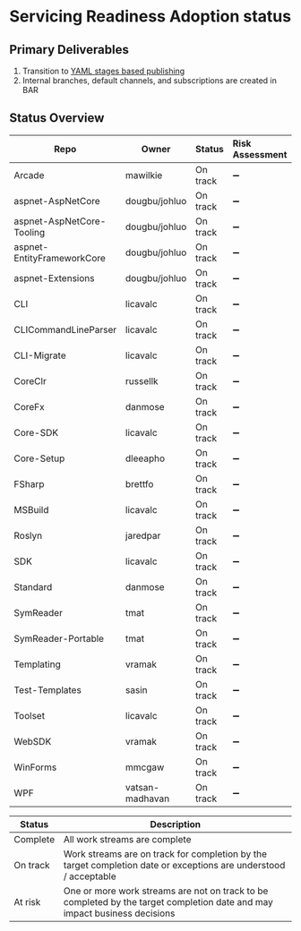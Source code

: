 # Servicing Readiness Adoption status

## Primary Deliverables

1. Transition to [YAML stages based publishing](./CorePackages/YamlStagesPublishing.md)
2. Internal branches, default channels, and subscriptions are created in BAR

## Status Overview

| Repo                       | Owner            | Status   | Risk Assessment                                                                       | Plan | Notes |
| ---------------------------| ---------------- | -------- |:--------------------------------------------------------------------------------------| ----- |----- |
| Arcade                     | mawilkie         | On track | ➖ | | |
| aspnet-AspNetCore          | dougbu/johluo    | On track | ➖ | | |
| aspnet-AspNetCore-Tooling  | dougbu/johluo    | On track | ➖ | | |
| aspnet-EntityFrameworkCore | dougbu/johluo    | On track | ➖ | | |
| aspnet-Extensions          | dougbu/johluo    | On track | ➖ | | |
| CLI                        | licavalc         | On track | ➖ | | |
| CLICommandLineParser       | licavalc         | On track | ➖ | | |
| CLI-Migrate                | licavalc         | On track | ➖ | | |
| CoreClr                    | russellk         | On track | ➖ | | |
| CoreFx                     | danmose          | On track | ➖ | | |
| Core-SDK                   | licavalc         | On track | ➖ | | |
| Core-Setup                 | dleeapho         | On track | ➖ | | |
| FSharp                     | brettfo          | On track | ➖ | | |
| MSBuild                    | licavalc         | On track | ➖ | | |
| Roslyn                     | jaredpar         | On track | ➖ | | |
| SDK                        | licavalc         | On track | ➖ | | |
| Standard                   | danmose          | On track | ➖ | | |
| SymReader                  | tmat             | On track | ➖ | | |
| SymReader-Portable         | tmat             | On track | ➖ | | |
| Templating                 | vramak           | On track | ➖ | | |
| Test-Templates             | sasin            | On track | ➖ | | |
| Toolset                    | licavalc         | On track | ➖ | | |
| WebSDK                     | vramak           | On track | ➖ | | |
| WinForms                   | mmcgaw           | On track | ➖ | | |
| WPF                        | vatsan-madhavan  | On track | ➖ | | |

| Status   | Description |
| -------- | ----------- |
| Complete | All work streams are complete |
| On track | Work streams are on track for completion by the target completion date or exceptions are understood / acceptable |
| At risk  | One or more work streams are not on track to be completed by the target completion date and may impact business decisions |
